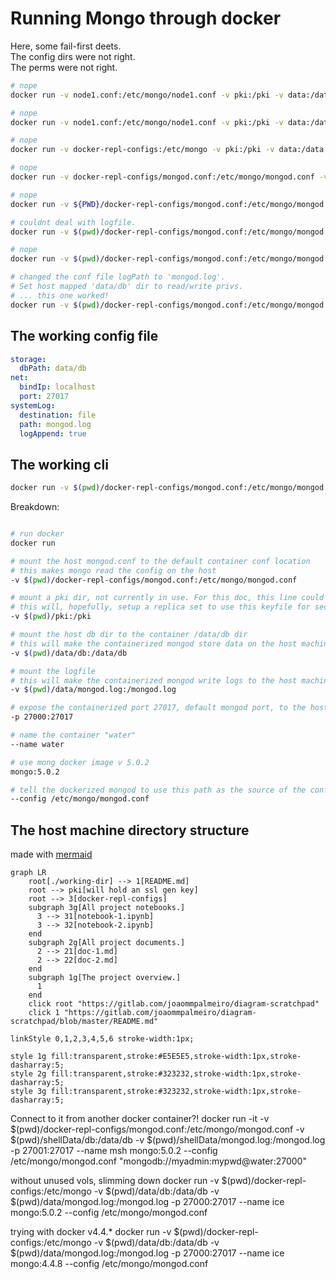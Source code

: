 # Running Mongo through docker

Here, some fail-first deets.  
The config dirs were not right.  
The perms were not right.

```bash
# nope
docker run -v node1.conf:/etc/mongo/node1.conf -v pki:/pki -v data:/data -p 27000:27017 --name water mongo:5.0.2 --config /etc/mongo/node1.conf

# nope
docker run -v node1.conf:/etc/mongo/node1.conf -v pki:/pki -v data:/data -p 27000:27017 --name water mongo:5.0.2 --config /etc/mongo/node1.conf

# nope
docker run -v docker-repl-configs:/etc/mongo -v pki:/pki -v data:/data -p 27000:27017 --name water mongo:5.0.2 --config /etc/mongo/node1.conf

# nope
docker run -v docker-repl-configs/mongod.conf:/etc/mongo/mongod.conf -v pki:/pki -v data:/data -p 27000:27017 --name water mongo:5.0.2 --config /etc/mongo/mongod.conf

# nope
docker run -v ${PWD}/docker-repl-configs/mongod.conf:/etc/mongo/mongod.conf -v ${PWD}/pki:/pki -v data:/data -p 27000:27017 --name water mongo:5.0.2 --config /etc/mongo/mongod.conf

# couldnt deal with logfile.
docker run -v $(pwd)/docker-repl-configs/mongod.conf:/etc/mongo/mongod.conf -v $(pwd)/pki:/pki -v data:/data/db -p 27000:27017 --name water mongo:5.0.2 --config /etc/mongo/mongod.conf

# nope
docker run -v $(pwd)/docker-repl-configs/mongod.conf:/etc/mongo/mongod.conf -v $(pwd)/pki:/pki -v $(pwd)data/db:/data/db -v $(pwd)data/mongod.log:/data/mongod.log -p 27000:27017 --name water mongo:5.0.2 --config /etc/mongo/mongod.conf

# changed the conf file logPath to 'mongod.log'.
# Set host mapped 'data/db' dir to read/write privs.
# ... this one worked!
docker run -v $(pwd)/docker-repl-configs/mongod.conf:/etc/mongo/mongod.conf -v $(pwd)/pki:/pki -v $(pwd)/data/db:/data/db -v $(pwd)/data/mongod.log:/mongod.log -p 27000:27017 --name water mongo:5.0.2 --config /etc/mongo/mongod.conf
```

## The working config file

```yml
storage:
  dbPath: data/db
net:
  bindIp: localhost
  port: 27017
systemLog:
  destination: file
  path: mongod.log
  logAppend: true
```

## The working cli

```bash
docker run -v $(pwd)/docker-repl-configs/mongod.conf:/etc/mongo/mongod.conf -v $(pwd)/pki:/pki -v $(pwd)/data/db:/data/db -v $(pwd)/data/mongod.log:/mongod.log -p 27000:27017 --name water mongo:5.0.2 --config /etc/mongo/mongod.conf

```

Breakdown:

```bash

# run docker
docker run

# mount the host mongod.conf to the default container conf location
# this makes mongo read the config on the host
-v $(pwd)/docker-repl-configs/mongod.conf:/etc/mongo/mongod.conf

# mount a pki dir, not currently in use. For this doc, this line could be removed.
# this will, hopefully, setup a replica set to use this keyfile for security between the nodes
-v $(pwd)/pki:/pki

# mount the host db dir to the container /data/db dir
# this will make the containerized mongod store data on the host machine
-v $(pwd)/data/db:/data/db

# mount the logfile
# this will make the containerized mongod write logs to the host machine
-v $(pwd)/data/mongod.log:/mongod.log

# expose the containerized port 27017, default mongod port, to the host machine on 27000
-p 27000:27017

# name the container "water"
--name water

# use mong docker image v 5.0.2
mongo:5.0.2

# tell the dockerized mongod to use this path as the source of the config file
--config /etc/mongo/mongod.conf
```

## The host machine directory structure

made with [mermaid](https://mermaid-js.github.io/mermaid/#/)

```mermaid
graph LR
    root[./working-dir] --> 1[README.md]
    root --> pki[will hold an ssl gen key]
    root --> 3[docker-repl-configs]
    subgraph 3g[All project notebooks.]
      3 --> 31[notebook-1.ipynb]
      3 --> 32[notebook-2.ipynb]
    end
    subgraph 2g[All project documents.]
      2 --> 21[doc-1.md]
      2 --> 22[doc-2.md]
    end
    subgraph 1g[The project overview.]
      1
    end
    click root "https://gitlab.com/joaommpalmeiro/diagram-scratchpad"
    click 1 "https://gitlab.com/joaommpalmeiro/diagram-scratchpad/blob/master/README.md"

linkStyle 0,1,2,3,4,5,6 stroke-width:1px;

style 1g fill:transparent,stroke:#E5E5E5,stroke-width:1px,stroke-dasharray:5;
style 2g fill:transparent,stroke:#323232,stroke-width:1px,stroke-dasharray:5;
style 3g fill:transparent,stroke:#323232,stroke-width:1px,stroke-dasharray:5;
```

Connect to it from another docker container?!
docker run -it -v $(pwd)/docker-repl-configs/mongod.conf:/etc/mongo/mongod.conf -v $(pwd)/shellData/db:/data/db -v \$(pwd)/shellData/mongod.log:/mongod.log -p 27001:27017 --name msh mongo:5.0.2 --config /etc/mongo/mongod.conf
"mongodb://myadmin:mypwd@water:27000"

without unused vols, slimming down
docker run -v $(pwd)/docker-repl-configs:/etc/mongo -v $(pwd)/data/db:/data/db -v \$(pwd)/data/mongod.log:/mongod.log -p 27000:27017 --name ice mongo:5.0.2 --config /etc/mongo/mongod.conf

trying with docker v4.4.\*
docker run -v $(pwd)/docker-repl-configs:/etc/mongo -v $(pwd)/data/db:/data/db -v \$(pwd)/data/mongod.log:/mongod.log -p 27000:27017 --name ice mongo:4.4.8 --config /etc/mongo/mongod.conf
